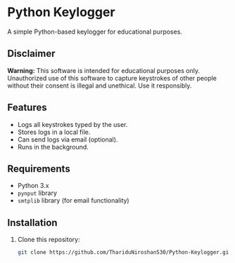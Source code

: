 # Python Keylogger

A simple Python-based keylogger for educational purposes.

## Disclaimer

**Warning:** This software is intended for educational purposes only. Unauthorized use of this software to capture keystrokes of other people without their consent is illegal and unethical. Use it responsibly.

## Features

- Logs all keystrokes typed by the user.
- Stores logs in a local file.
- Can send logs via email (optional).
- Runs in the background.

## Requirements

- Python 3.x
- `pynput` library
- `smtplib` library (for email functionality)

## Installation

1. Clone this repository:
   ```bash
   git clone https://github.com/ThariduNiroshan530/Python-Keylogger.git
